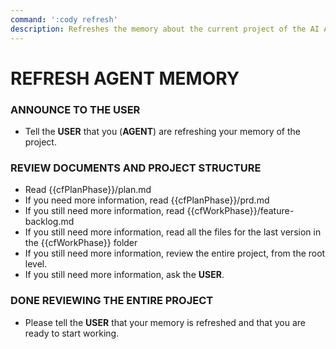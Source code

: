 ```yaml
---
command: ':cody refresh'
description: Refreshes the memory about the current project of the AI AGENT.
---
```


# REFRESH AGENT MEMORY

### ANNOUNCE TO THE **USER**

- Tell the **USER** that you (**AGENT**) are refreshing your memory of the
  project.

### REVIEW DOCUMENTS AND PROJECT STRUCTURE

- Read {{cfPlanPhase}}/plan.md
- If you need more information, read {{cfPlanPhase}}/prd.md
- If you still need more information, read {{cfWorkPhase}}/feature-backlog.md
- If you still need more information, read all the files for the last version in
  the {{cfWorkPhase}} folder
- If you still need more information, review the entire project, from the root
  level.
- If you still need more information, ask the **USER**.

### DONE REVIEWING THE ENTIRE PROJECT

- Please tell the **USER** that your memory is refreshed and that you are ready
  to start working.
